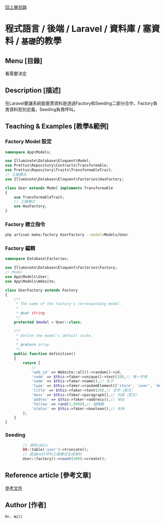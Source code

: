 [回上層目錄](../README.md)

# 程式語言 / 後端 / Laravel / 資料庫 / 塞資料 / `基礎`的教學

## **Menu [目錄]**
看需要決定

## **Description [描述]**
在Laravel要讓系統能塞賈資料是透過Factory和Seeding二部分合作，Factory負責資料型別定義，Seeding負責呼叫。

## **Teaching & Examples [教學&範例]**
### Factory Model 設定
```php
namespace App\Models;

use Illuminate\Database\Eloquent\Model;
use Prettus\Repository\Contracts\Transformable;
use Prettus\Repository\Traits\TransformableTrait;
// 工廠模式
use Illuminate\Database\Eloquent\Factories\HasFactory;

class User extends Model implements Transformable
{
    use TransformableTrait;
    // 工廠模式
    use HasFactory;
}
```

### Factory 建立指令
```bash
php artisan make:factory UserFactory --model=Models/User
```

### Factory 編輯
```php
namespace Database\Factories;

use Illuminate\Database\Eloquent\Factories\Factory;
// Model
use App\Models\User;
use App\Models\Website;

class UserFactory extends Factory
{
    /**
     * The name of the factory's corresponding model.
     *
     * @var string
     */
    protected $model = User::class;

    /**
     * Define the model's default state.
     *
     * @return array
     */
    public function definition()
    {
        return [
            //
            'web_id' => Website::all()->random()->id,
            'code' => $this->faker->unique()->text(20),// 唯一字串
            'name' => $this->faker->name(),// 名子
            'type' => $this->faker->randomElement(['store', 'user', 'desire']),// 隨機一個
            'title' => $this->faker->text(20),// 文字（英文）
            'desc' => $this->faker->paragraph(),// 內容（英文）
            'addres' => $this->faker->address(),// 地址
            'follow' => rand(1,9999),// 隨機數
            'status' => $this->faker->boolean(),// 布林
        ];
    }
}

```

### Seeding
```php
        // 清除table
        DB::table('user')->truncate();
        // 透過modl呼叫工廠模式生成資料
        User::factory()->count(300)->create();
```

## **Reference article [參考文章]**
[參考文件](https://github.com/fzaninotto/Faker)

## **Author [作者]**
`Mr. Will`
